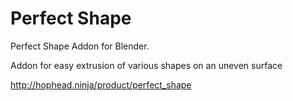 # Perfect Shape
Perfect Shape Addon for Blender.

Addon for easy extrusion of various shapes on an uneven surface

http://hophead.ninja/product/perfect_shape
